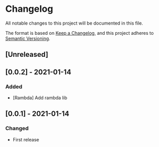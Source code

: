 # Changelog
All notable changes to this project will be documented in this file.

The format is based on [Keep a Changelog](https://keepachangelog.com/en/1.0.0/),
and this project adheres to [Semantic Versioning](https://semver.org/spec/v2.0.0.html).

## [Unreleased]

## [0.0.2] - 2021-01-14
### Added
- [Rambda] Add rambda lib
## [0.0.1] - 2021-01-14

### Changed
- First release

